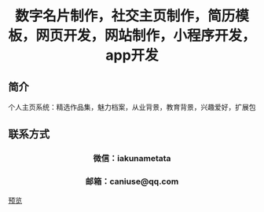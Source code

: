 <p><h1 align="center">数字名片制作，社交主页制作，简历模板，网页开发，网站制作，小程序开发，app开发</h1></p>

## 简介
个人主页系统：精选作品集，魅力档案，从业背景，教育背景，兴趣爱好，扩展包


## 联系方式
<p><h3 align="center">微信：iakunametata</h3></p>
<p><h3 align="center">邮箱：caniuse@qq.com</h3></p>

[预览](https://henrylixianwei.github.io/)
